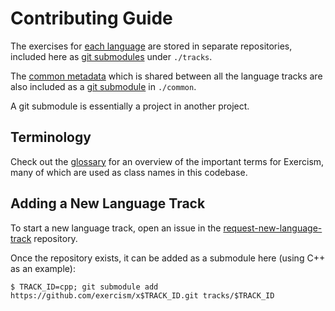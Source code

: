 # Contributing Guide

The exercises for [each language][xtracks] are stored in separate repositories,
included here as [git submodules][submodule] under `./tracks`.

The [common metadata][xcommon] which is shared between all the language tracks are
also included as a [git submodule][submodule] in `./common`.

A git submodule is essentially a project in another project.

## Terminology

Check out the [glossary][] for an overview of the important terms for Exercism, many
of which are used as class names in this codebase.

## Adding a New Language Track

To start a new language track, open an issue in the [request-new-language-track][] repository.

Once the repository exists, it can be added as a submodule here (using C++ as an example):

```
$ TRACK_ID=cpp; git submodule add https://github.com/exercism/x$TRACK_ID.git tracks/$TRACK_ID
```

[submodule]: https://git-scm.com/book/en/v2/Git-Tools-Submodules
[xtracks]: https://github.com/exercism/trackler/tree/master/tracks
[xcommon]: https://github.com/exercism/x-common
[glossary]: https://github.com/exercism/docs/blob/master/glossary.md
[request-new-language-track]: https://github.com/exercism/request-new-language-track

